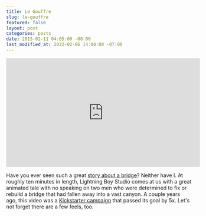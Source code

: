```yaml
---
title: Le Gouffre
slug: le-gouffre
featured: false
layout: post
categories: posts
date: 2015-02-11 04:05:00 -08:00
last_modified_at: 2022-02-06 14:00:00 -07:00
---
```


<iframe loading="lazy" allowfullscreen="" frameborder="0" height="295" mozallowfullscreen="" src="https://player.vimeo.com/video/118471437" title="Le Gouffre" webkitallowfullscreen="" width="525"></iframe>

Have you ever seen such a great [story about a bridge](http://vimeo.com/118471437)? Neither have I. At roughly ten minutes in length, Lightning Boy Studio comes at us with a great animated tale with no speaking on two men who were determined to fix or rebuild a bridge that had fallen away into a vast canyon. A couple years ago, this video was a [Kickstarter campaign](https://www.kickstarter.com/projects/1662185920/le-gouffre-animated-short-film) that passed its goal by 5x. Let's not forget there are a few feels, too.

